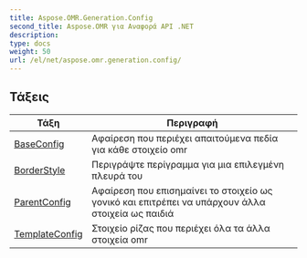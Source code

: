 ```yaml
---
title: Aspose.OMR.Generation.Config
second_title: Aspose.OMR για Αναφορά API .NET
description: 
type: docs
weight: 50
url: /el/net/aspose.omr.generation.config/
---
```



## Τάξεις

| Τάξη | Περιγραφή |
| --- | --- |
| [BaseConfig](./baseconfig/) | Αφαίρεση που περιέχει απαιτούμενα πεδία για κάθε στοιχείο omr |
| [BorderStyle](./borderstyle/) | Περιγράψτε περίγραμμα για μια επιλεγμένη πλευρά του |
| [ParentConfig](./parentconfig/) | Αφαίρεση που επισημαίνει το στοιχείο ως γονικό και επιτρέπει να υπάρχουν άλλα στοιχεία ως παιδιά |
| [TemplateConfig](./templateconfig/) | Στοιχείο ρίζας που περιέχει όλα τα άλλα στοιχεία omr |


